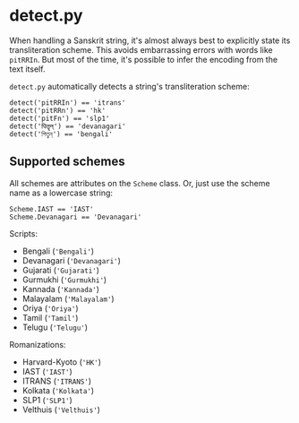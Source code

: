 detect.py
=========

When handling a Sanskrit string, it's almost always best to explicitly state
its transliteration scheme. This avoids embarrassing errors with words
like `pitRRIn`. But most of the time, it's possible to infer the encoding
from the text itself.

`detect.py` automatically detects a string's transliteration scheme:

    detect('pitRRIn') == 'itrans'
    detect('pitRRn') == 'hk'
    detect('pitFn') == 'slp1'
    detect('पितॄन्') == 'devanagari'
    detect('পিতৄন্') == 'bengali'

Supported schemes
-----------------

All schemes are attributes on the `Scheme` class. Or, just use the scheme name
as a lowercase string:

    Scheme.IAST == 'IAST'
    Scheme.Devanagari == 'Devanagari'

Scripts:

- Bengali (`'Bengali'`)
- Devanagari (`'Devanagari'`)
- Gujarati (`'Gujarati'`)
- Gurmukhi (`'Gurmukhi'`)
- Kannada (`'Kannada'`)
- Malayalam (`'Malayalam'`)
- Oriya (`'Oriya'`)
- Tamil (`'Tamil'`)
- Telugu (`'Telugu'`)

Romanizations:

- Harvard-Kyoto (`'HK'`)
- IAST (`'IAST'`)
- ITRANS (`'ITRANS'`)
- Kolkata (`'Kolkata'`)
- SLP1 (`'SLP1'`)
- Velthuis (`'Velthuis'`)
